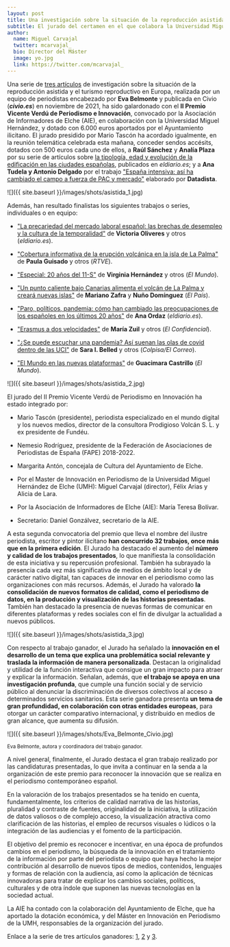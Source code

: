 ```yaml
---
layout: post
title: Una investigación sobre la situación de la reproducción asistida en Europa gana el II Premio Vicente Verdú de Periodismo e Innovación
subtitle: El jurado del certamen en el que colabora la Universidad Miguel Hernández destaca la originalidad y profundidad del trabajo realizado por el equipo de Civio liderado por Eva Belmonte
author:
  name: Miguel Carvajal
  twitter: mcarvajal_
  bio: Director del Máster
  image: yo.jpg
  link: https://twitter.com/mcarvajal_
---
```

Una serie de [tres artículos](https://civio.es/medicamentalia/2021/11/02/reproduccion-asistida-en-Europa/) de investigación sobre la situación de la reproducción asistida y el turismo reproductivo en Europa, realizada por un equipo de periodistas encabezado por **Eva Belmonte** y publicada en Civio (**_civio.es_**) en noviembre de 2021, ha sido galardonado con el **II Premio Vicente Verdú de Periodismo e Innovación**, convocado por la Asociación de Informadores de Elche (AIE), en colaboración con la Universidad Miguel Hernández, y dotado con 6.000 euros aportados por el Ayuntamiento ilicitano. El jurado presidido por Mario Tascón ha acordado igualmente, en la reunión telemática celebrada esta mañana, conceder sendos accésits, dotados con 500 euros cada uno de ellos, a **Raúl Sánchez** y **Analía Plaza** por su serie de artículos sobre [la tipología, edad y evolución de la edificación en las ciudades españolas](https://especiales.eldiario.es/espana-vive-en-pisos/), publicados en *eldiario.es*; y a **Ana Tudela y Antonio Delgado** por el trabajo ["España intensiva: así ha cambiado el campo a fuerza de PAC y mercado"](https://especiales.eldiario.es/pac-medio-ambiente-espana/
) elaborado por **Datadista**.

![]({{ site.baseurl }}/images/shots/asistida_1.jpg)

Además, han resultado finalistas los siguientes trabajos o series, individuales o en equipo:

*  ["La precariedad del mercado laboral español: las brechas de desempleo y la cultura de la temporalidad"](https://www.eldiario.es/economia/espana-temporal-maquina-crea-destruye-100-000-empleos-dia_1_8527925.html) de **Victoria Oliveres** y otros (*eldiario.es*).

*  ["Cobertura informativa de la erupción volcánica en la isla de La Palma"](https://www.rtve.es/noticias/20210921/erupcion-volcan-canarias-palma-graficos-datos/2172524.shtml
) de **Paula Guisado** y otros (*RTVE*).

*  ["Especial: 20 años del 11-S"](https://lab.elmundo.es/11S-aniversario/index.html) de **Virginia Hernández** y otros (*El Mundo*).

*  ["Un punto caliente bajo Canarias alimenta el volcán de La Palma y creará nuevas islas"](https://elpais.com/ciencia/2021-10-01/un-punto-caliente-bajo-las-canarias-alimenta-el-volcan-de-la-palma-y-creara-nuevas-islas.html) de **Mariano Zafra** y **Nuño Domínguez** (*El País*).

*  ["Paro, políticos, pandemia: cómo han cambiado las preocupaciones de los españoles en los últimos 20 años"](https://www.eldiario.es/politica/paro-politicos-pandemia-han-cambiado-preocupaciones-espanoles-ultimos-20-anos_1_8543296.html) de **Ana Ordaz** (*eldiario.es*).

*  ["Erasmus a dos velocidades"](https://www.elconfidencial.com/mundo/europa/2021-12-28/erasmus-dos-velocidades-programa-ue-desigualdad_3348913/) de **María Zuil** y otros (*El Confidencial*).

*  ["¿Se puede escuchar una pandemia? Así suenan las olas de covid dentro de las UCI"](https://www.elcorreo.com/sociedad/salud/coronavirus-graficos/pandemia-coronavirus-sonido-uci-hospitales-espana-20220217132451-ntrc.html
) de **Sara I. Belled** y otros (*Colpisa/El Correo*).

* ["El Mundo en las nuevas plataformas"](https://docs.google.com/presentation/d/10Znbt9dXaJ3a8fSYVIWeMDVlN4AFoaT19WG2CYdyY1I/edit?usp=sharing) de **Guacimara Castrillo** (*El Mundo*).

![]({{ site.baseurl }}/images/shots/asistida_2.jpg)


El jurado del II Premio Vicente Verdú de Periodismo en Innovación ha estado integrado por:

- Mario Tascón (presidente), periodista especializado en el mundo digital y los nuevos medios, director de la consultora Prodigioso Volcán S. L. y ex presidente de Fundéu.

- Nemesio Rodríguez, presidente de la Federación de Asociaciones de Periodistas de España (FAPE) 2018-2022.

- Margarita Antón, concejala de Cultura del Ayuntamiento de Elche. 

- Por el Master de Innovación en Periodismo de la Universidad Miguel Hernández de Elche (UMH): Miguel Carvajal (director), Félix Arias y Alicia de Lara.

- Por la Asociación de Informadores de Elche (AIE): María Teresa Bolívar.

- Secretario: Daniel Gonzálvez, secretario de la AIE.

A esta segunda convocatoria del premio que lleva el nombre del ilustre periodista, escritor y pintor ilicitano **han concurrido 32 trabajos, once más que en la primera edición**. El Jurado ha destacado el aumento del **número y calidad de los trabajos presentados**, lo que manifiesta la consolidación de esta iniciativa y su repercusión profesional. También ha subrayado la presencia cada vez más significativa de medios de ámbito local y de carácter nativo digital, tan capaces de innovar en el periodismo como las organizaciones con más recursos. Además, el Jurado ha valorado **la consolidación de nuevos formatos de calidad, como el periodismo de datos, en la producción y visualización de las historias presentadas**. También han destacado la presencia de nuevas formas de comunicar en diferentes plataformas y redes sociales con el fin de divulgar la actualidad a nuevos públicos. 

![]({{ site.baseurl }}/images/shots/asistida_3.jpg)

Con respecto al trabajo ganador, el Jurado ha señalado la **innovación en el desarrollo de un tema que explica una problemática social relevante y traslada la información de manera personalizada**. Destacan la originalidad y utilidad de la función interactiva que consigue un gran impacto para atraer y explicar la información. Señalan, además, que **el trabajo se apoya en una investigación profunda**, que cumple una función social y de servicio público al denunciar la discriminación de diversos colectivos al acceso a determinados servicios sanitarios. Esta serie ganadora presenta **un tema de gran profundidad, en colaboración con otras entidades europeas**, para otorgar un carácter comparativo internacional, y distribuido en medios de gran alcance, que aumenta su difusión.

![]({{ site.baseurl }}/images/shots/Eva_Belmonte_Civio.jpg)

<sup> Eva Belmonte, autora y coordinadora del trabajo ganador.

A nivel general, finalmente, el Jurado destaca el gran trabajo realizado por las candidaturas presentadas, lo que invita a continuar en la senda a la organización de este premio para reconocer la innovación que se realiza en el periodismo contemporáneo español.

En la valoración de los trabajos presentados se ha tenido en cuenta, fundamentalmente, los criterios de calidad narrativa de las historias, pluralidad y contraste de fuentes, originalidad de la iniciativa, la utilización de datos valiosos o de complejo acceso, la visualización atractiva como clarificación de las historias, el empleo de recursos visuales o lúdicos o la integración de las audiencias y el fomento de la participación.

El objetivo del premio es reconocer e incentivar, en una época de profundos cambios en el periodismo, la búsqueda de la innovación en el tratamiento de la información por parte del periodista o equipo que haya hecho la mejor contribución al desarrollo de nuevos tipos de medios, contenidos, lenguajes y formas de relación con la audiencia, así como la aplicación de técnicas innovadoras para tratar de explicar los cambios sociales, políticos, culturales y de otra índole que suponen las nuevas tecnologías en la sociedad actual.

La AIE ha contado con la colaboración del Ayuntamiento de Elche, que ha aportado la dotación económica, y del Máster en Innovación en Periodismo de la UMH, responsables de la organización del jurado.

Enlace a la serie de tres artículos ganadores: [1](https://civio.es/medicamentalia/2021/11/02/reproduccion-asistida-en-Europa/), [2](https://civio.es/medicamentalia/2021/11/10/turismo-reproductivo/) y [3](https://civio.es/medicamentalia/2021/11/16/diferencias-en-reproduccion-asistida-por-comunidades-autonomas/).